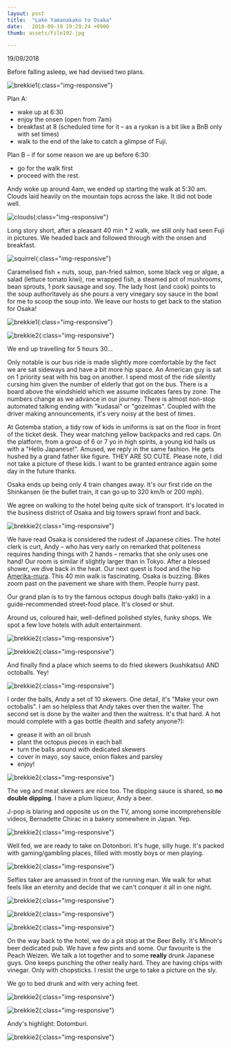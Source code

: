```yaml
---
layout: post
title:  "Lake Yamanakako to Osaka"
date:   2018-09-19 19:29:24 +0900
thumb: assets/File192.jpg

---
```


19/09/2018

Before falling asleep, we had devised two plans. 

![brekkie1](../assets/File20.jpg){:class="img-responsive"}

Plan A:
* wake up at 6:30
* enjoy the onsen (open from 7am)
* breakfast at 8 (scheduled time for it – as a ryokan is a bit like a BnB only with set times)
* walk to the end of the lake to catch a glimpse of Fuji.

Plan B – if for some reason we are up before 6:30:
* go for the walk first
* proceed with the rest.

Andy woke up around 4am, we ended up starting the walk at 5:30 am. 
Clouds laid heavily on the mountain tops across the lake.
It did not bode well.

![clouds](../assets/File21.jpg){:class="img-responsive"}

Long story short, after a pleasant 40 min * 2 walk, we still only had seen Fuji in pictures.
We headed back and followed through with the onsen and breakfast.

![squirrel](../assets/File19.jpg){:class="img-responsive"}

Caramelised fish + nuts, soup, pan-fried salmon, some black veg or algae, a salad (lettuce tomato kiwi), roe wrapped fish, a steamed pot of mushrooms, bean sprouts, 1 pork sausage and soy.
The lady host (and cook) points to the soup authoritavely as she pours a very vinegary soy sauce in the bowl for me to scoop the soup into.
We leave our hosts to get back to the station for Osaka!

![brekkie1](../assets/File17.jpg){:class="img-responsive"}

![brekkie2](../assets/File18.jpg){:class="img-responsive"}

We end up travelling for 5 hours 30... 

Only notable is our bus ride is made slightly more comfortable by the fact we are sat sideways and have a bit more hip space. An American guy is sat on 1 priority seat with his bag on another.
I spend most of the ride silently cursing him given the number of elderly that got on the bus.
There is a board above the windshield which we assume indicates fares by zone. 
The numbers change as we advance in our journey. 
There is almost non-stop automated talking ending with "kudasai" or "gozeimas". 
Coupled with the driver making announcements, it's very noisy at the best of times.

At Gotemba station, a tidy row of kids in uniforms is sat on the floor in front of the ticket desk.
They wear matching yellow backpacks and red caps.
On the platform, from a group of 6 or 7 yo in high spirits, a young kid hails us with a "Hello Japanese!".
Amused, we reply in the same fashion. He gets hushed by a grand father like figure. THEY ARE SO CUTE.
Please note, I did not take a picture of these kids. 
I want to be granted entrance again some day in the future thanks.

Osaka ends up being only 4 train changes away.
It's our first ride on the Shinkansen (ie the bullet train, it can go up to 320 km/h or 200 mph).

We agree on walking to the hotel being quite sick of transport. 
It's located in the business district of Osaka and big towers sprawl front and back.

![brekkie2](../assets/File22.jpg){:class="img-responsive"}

We have read Osaka is considered the rudest of Japanese cities.
The hotel clerk is curt, Andy – who has very early on remarked that politeness requires handing things with 2 hands – remarks that she only uses one hand!
Our room is similar if slightly larger than in Tokyo. After a blessed shower, we dive back in the heat.
Our next quest is food and the hip [Amerika-mura](https://en.wikipedia.org/wiki/Amerikamura).
This 40 min walk is fascinating. Osaka is buzzing. 
Bikes zoom past on the pavement we share with them.
People hurry past. 

Our grand plan is to try the famous octopus dough balls (tako-yaki) in a guide-recommended street-food place.
It's closed or shut.

Around us, coloured hair, well-defined polished styles, funky shops.
We spot a few love hotels with adult entertainment. 

![brekkie2](../assets/File23.jpg){:class="img-responsive"}

![brekkie2](../assets/File24.jpg){:class="img-responsive"}

And finally find a place which seems to do fried skewers (kushikatsu) AND octoballs. Yey!

![brekkie2](../assets/File25.jpg){:class="img-responsive"}

I order the balls, Andy a set of 10 skewers. One detail, it's "Make your own octoballs".
I am so helpless that Andy takes over then the waiter. The second set is done by the waiter and then the waitress.
It's that hard.
A hot mould complete with a gas bottle (health and safety anyone?):
* grease it with an oil brush
* plant the octopus pieces in each ball
* turn the balls around with dedicated skewers
* cover in mayo, soy sauce, onion flakes and parsley
* enjoy!

![brekkie2](../assets/File26.jpg){:class="img-responsive"}

The veg and meat skewers are nice too. The dipping sauce is shared, so __no double dipping__.
I have a plum liqueur, Andy a beer.

J-pop is blaring and opposite us on the TV, among some incomprehensible videos, Bernadette Chirac in a bakery somewhere in Japan. Yep.

![brekkie2](../assets/File27.jpg){:class="img-responsive"}

Well fed, we are ready to take on Dotonbori. It's huge, silly huge.
It's packed with gaming/gambling places, filled with mostly boys or men playing.

![brekkie2](../assets/File28.jpg){:class="img-responsive"}

Selfies taker are amassed in front of the running man.
We walk for what feels like an eternity and decide that we can't conquer it all in one night.

![brekkie2](../assets/File29.jpg){:class="img-responsive"}

![brekkie2](../assets/File30.jpg){:class="img-responsive"}

![brekkie2](../assets/File31.jpg){:class="img-responsive"}

On the way back to the hotel, we do a pit stop at the Beer Belly. It's Minoh's beer dedicated pub.
We have a few pints and some. Our favourite is the Peach Weizen. 
We talk a lot together and to some __really__ drunk Japanese guys. One keeps punching the other really hard. 
They are having chips with vinegar. 
Only with chopsticks. I resist the urge to take a picture on the sly.

We go to bed drunk and with very aching feet.

![brekkie2](../assets/File32.jpg){:class="img-responsive"}

![brekkie2](../assets/File33.jpg){:class="img-responsive"}

Andy's  highlight: Dotomburi.

![brekkie2](../assets/File34.jpg){:class="img-responsive"}







